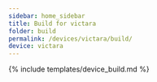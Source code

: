```yaml
---
sidebar: home_sidebar
title: Build for victara
folder: build
permalink: /devices/victara/build/
device: victara
---
```

{% include templates/device_build.md %}
